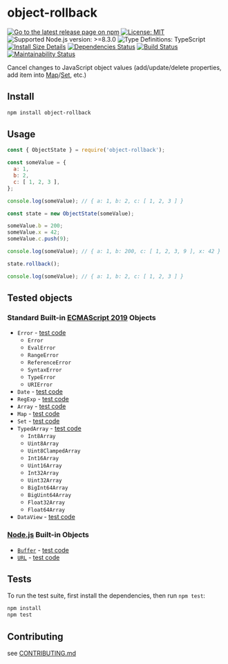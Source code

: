 # object-rollback

[![Go to the latest release page on npm](https://img.shields.io/npm/v/object-rollback.svg)](https://www.npmjs.com/package/object-rollback)
[![License: MIT](https://img.shields.io/static/v1?label=license&message=MIT&color=green)](https://github.com/sounisi5011/object-rollback/blob/v1.0.0/LICENSE)
![Supported Node.js version: >=8.3.0](https://img.shields.io/static/v1?label=node&message=%3E%3D8.3.0&color=brightgreen)
![Type Definitions: TypeScript](https://img.shields.io/static/v1?label=types&message=TypeScript&color=blue)
[![Install Size Details](https://packagephobia.now.sh/badge?p=object-rollback@1.0.0)](https://packagephobia.now.sh/result?p=object-rollback@1.0.0)
[![Dependencies Status](https://david-dm.org/sounisi5011/object-rollback/status.svg)](https://david-dm.org/sounisi5011/object-rollback)
[![Build Status](https://dev.azure.com/sounisi5011/npm%20projects/_apis/build/status/sounisi5011.object-rollback?branchName=master)](https://dev.azure.com/sounisi5011/npm%20projects/_build/latest?definitionId=6&branchName=master)
[![Maintainability Status](https://api.codeclimate.com/v1/badges/12a68b5e4ba161dbd457/maintainability)](https://codeclimate.com/github/sounisi5011/object-rollback/maintainability)

Cancel changes to JavaScript object values (add/update/delete properties, add item into [Map]/[Set], etc.)

[Map]: https://developer.mozilla.org/docs/Web/JavaScript/Reference/Global_Objects/Map
[Set]: https://developer.mozilla.org/docs/Web/JavaScript/Reference/Global_Objects/Set

## Install

```sh
npm install object-rollback
```

## Usage

```js
const { ObjectState } = require('object-rollback');

const someValue = {
  a: 1,
  b: 2,
  c: [ 1, 2, 3 ],
};

console.log(someValue); // { a: 1, b: 2, c: [ 1, 2, 3 ] }

const state = new ObjectState(someValue);

someValue.b = 200;
someValue.x = 42;
someValue.c.push(9);

console.log(someValue); // { a: 1, b: 200, c: [ 1, 2, 3, 9 ], x: 42 }

state.rollback();

console.log(someValue); // { a: 1, b: 2, c: [ 1, 2, 3 ] }
```

## Tested objects

### Standard Built-in [ECMAScript 2019] Objects

[ECMAScript 2019]: https://www.ecma-international.org/ecma-262/10.0

* `Error` - [test code](https://github.com/sounisi5011/object-rollback/blob/v1.0.0/test/rollback-value/error.ts)
    * `Error`
    * `EvalError`
    * `RangeError`
    * `ReferenceError`
    * `SyntaxError`
    * `TypeError`
    * `URIError`
* `Date` - [test code](https://github.com/sounisi5011/object-rollback/blob/v1.0.0/test/rollback-value/date.ts)
* `RegExp` - [test code](https://github.com/sounisi5011/object-rollback/blob/v1.0.0/test/rollback-value/regexp.ts)
* `Array` - [test code](https://github.com/sounisi5011/object-rollback/blob/v1.0.0/test/rollback-value/array.ts)
* `Map` - [test code](https://github.com/sounisi5011/object-rollback/blob/v1.0.0/test/rollback-value/map.ts)
* `Set` - [test code](https://github.com/sounisi5011/object-rollback/blob/v1.0.0/test/rollback-value/set.ts)
* `TypedArray` - [test code](https://github.com/sounisi5011/object-rollback/blob/v1.0.0/test/rollback-value/typed-array.ts)
    * `Int8Array`
    * `Uint8Array`
    * `Uint8ClampedArray`
    * `Int16Array`
    * `Uint16Array`
    * `Int32Array`
    * `Uint32Array`
    * `BigInt64Array`
    * `BigUint64Array`
    * `Float32Array`
    * `Float64Array`
* `DataView` - [test code](https://github.com/sounisi5011/object-rollback/blob/v1.0.0/test/rollback-value/data-view.ts)

### [Node.js] Built-in Objects

[Node.js]: https://nodejs.org

* [`Buffer`](https://nodejs.org/api/buffer.html) - [test code](https://github.com/sounisi5011/object-rollback/blob/v1.0.0/test/rollback-value/buffer.ts)
* [`URL`](https://nodejs.org/api/url.html) - [test code](https://github.com/sounisi5011/object-rollback/blob/v1.0.0/test/rollback-value/url.ts)

## Tests

To run the test suite, first install the dependencies, then run `npm test`:

```sh
npm install
npm test
```

## Contributing

see [CONTRIBUTING.md](https://github.com/sounisi5011/object-rollback/blob/master/CONTRIBUTING.md)
